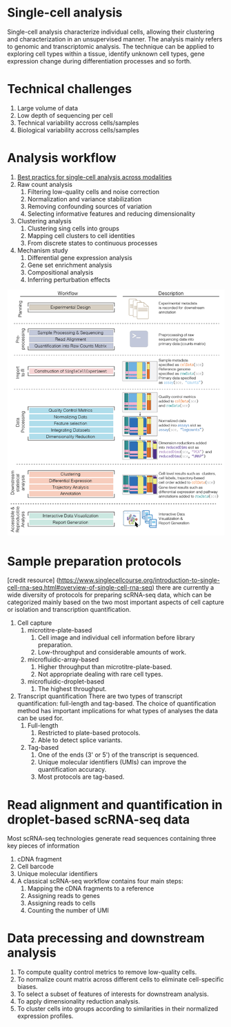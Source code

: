 # Single-cell analysis
Single-cell analysis characterize individual cells, allowing their clustering and characterization in an unsupervised manner. The analysis mainly refers to genomic and transcriptomic analysis. The technique can be applied to exploring cell types within a tissue, identify unknown cell types, gene expression change during differentiation processes and so forth. 

# Technical challenges
1. Large volume of data
2. Low depth of sequencing per cell
3. Technical variability accross cells/samples
4. Biological variability accross cells/samples

# Analysis workflow
1. [Best practics for single-cell analysis across modalities](https://www.nature.com/articles/s41576-023-00586-w)
2. Raw count analysis
    1. Filtering low-quality cells and noise correction
    2. Normalization and variance stabilization
    3. Removing confounding sources of variation
    4. Selecting informative features and reducing dimensionality
3. Clustering analysis
    1. Clustering sing cells into groups
    2. Mapping cell clusters to cell identities
    3. From discrete states to continuous processes
4. Mechanism study
    1. Differential gene expression analysis
    2. Gene set enrichment analysis
    3. Compositional analysis
    4. Inferring perturbation effects

![Schematic of a typical scRNA-seq analysis workflow](Images/workflow.png)


# Sample preparation protocols
[credit resource] (https://www.singlecellcourse.org/introduction-to-single-cell-rna-seq.html#overview-of-single-cell-rna-seq)
there are currently a wide diversity of protocols for preparing scRNA-seq data, which can be categorized mainly based on the two most important aspects of cell capture or isolation and transcription quantification.
1. Cell capture
    1. microtitre-plate-based
        1. Cell image and individual cell information before library preparation.
        2. Low-throughput and considerable amounts of work.
    2. microfluidic-array-based
        1. Higher throughput than microtitre-plate-based.
        2. Not appropriate dealing with rare cell types.
    3. microfluidic-droplet-based
        1. The highest throughput. 
2. Transcript quantification
There are two types of transcript quantification: full-length and tag-based. The choice of quantification method has important implications for what types of analyses the data can be used for. 
    1. Full-length
        1. Restricted to plate-based protocols. 
        2. Able to detect splice variants.
    2. Tag-based
        1. One of the ends (3' or 5') of the transcript is sequenced. 
        2. Unique molecular identifiers (UMIs) can improve the quantification accuracy.
        3. Most protocols are tag-based. 

# Read alignment and quantification in droplet-based scRNA-seq data
Most scRNA-seq technologies generate read sequences containing three key pieces of information
1. cDNA fragment
2. Cell barcode
3. Unique molecular identifiers
4. A classical scRNA-seq workflow contains four main steps:
    1. Mapping the cDNA fragments to a reference
    2. Assigning reads to genes
    3. Assigning reads to cells
    4. Counting the number of UMI

# Data precessing and downstream analysis
1. To compute quality control metrics to remove low-quality cells.
2. To normalize count matrix across different cells to eliminate cell-specific biases. 
3. To select a subset of features of interests for downstream analysis.
4. To apply dimensionality reduction analysis. 
5. To cluster cells into groups according to similarities in their normalized expression profiles.  







